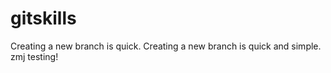 # gitskills
Creating a new branch is quick.
Creating a new branch is quick and simple.
zmj testing!
